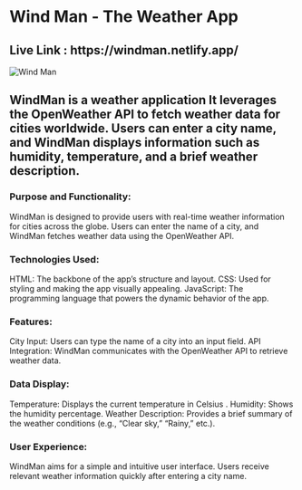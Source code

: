 # <h1>Wind Man - The Weather App</h1>
<h2>Live Link : https://windman.netlify.app/ </h2>

![Wind Man](https://github.com/Sairam-Radhakrishnan/WindMan-Weather/assets/156107694/8d923386-a712-4df5-8ab5-7567aeea47c7)

<h2>WindMan is a weather application  It leverages the OpenWeather API to fetch weather data for cities worldwide. Users can enter a city name, and WindMan displays information such as humidity, temperature, and a brief weather description.</h2>

<h3>Purpose and Functionality:</h3>

WindMan is designed to provide users with real-time weather information for cities across the globe.
Users can enter the name of a city, and WindMan fetches weather data using the OpenWeather API.

<h3>Technologies Used:</h3>

HTML: The backbone of the app’s structure and layout.
CSS: Used for styling and making the app visually appealing.
JavaScript: The programming language that powers the dynamic behavior of the app.

<h3>Features:</h3>

City Input: Users can type the name of a city into an input field.
API Integration: WindMan communicates with the OpenWeather API to retrieve weather data.

<h3>Data Display:</h3>

Temperature: Displays the current temperature in Celsius .
Humidity: Shows the humidity percentage.
Weather Description: Provides a brief summary of the weather conditions (e.g., “Clear sky,” “Rainy,” etc.).

<h3>User Experience:</h3>

WindMan aims for a simple and intuitive user interface.
Users receive relevant weather information quickly after entering a city name.
